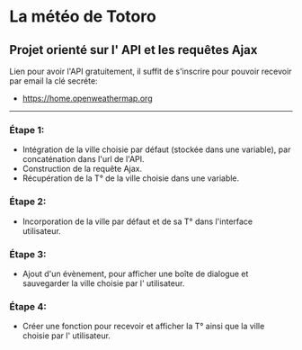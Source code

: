 # La météo de Totoro

## Projet orienté sur l' API et les requêtes Ajax

Lien pour avoir l'API gratuitement, il suffit de s'inscrire pour pouvoir recevoir par email la clé secréte:
- https://home.openweathermap.org

---

### Étape 1:

- Intégration de la ville choisie par défaut (stockée dans une variable), par concaténation dans l'url de l'API.
- Construction de la requête Ajax.
- Récupération de la T° de la ville choisie dans une variable.

### Étape 2:

- Incorporation de la ville par défaut et de sa T° dans l'interface utilisateur.

### Étape 3:

- Ajout d'un évènement, pour afficher une boîte de dialogue et sauvegarder la ville choisie par l' utilisateur.

### Étape 4: 

- Créer une fonction pour recevoir et afficher la T° ainsi que la ville choisie par l' utilisateur.